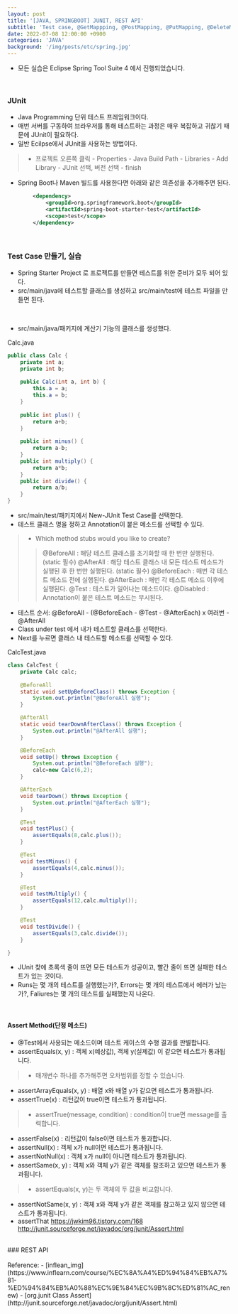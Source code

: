 ```yaml
---
layout: post
title: '[JAVA, SPRINGBOOT] JUNIT, REST API'
subtitle: 'Test case, @GetMappping, @PostMapping, @PutMapping, @DeleteMapping'
date: 2022-07-08 12:00:00 +0900
categories: 'JAVA'
background: '/img/posts/etc/spring.jpg'
---
```


- 모든 실습은 Eclipse Spring Tool Suite 4 에서 진행되었습니다.

<br>

### JUnit
- Java Programming 단위 테스트 프레임워크이다. 
- 매번 서버를 구동하여 브라우저를 통해 테스트하는 과정은 매우 복잡하고 귀찮기 때문에 JUnit이 필요하다.
- 일반 Ecilpse에서 JUnit을 사용하는 방법이다.
> - 프로젝트 오른쪽 클릭 - Properties - Java Build Path - Libraries - Add Library - JUnit 선택, 버전 선택 - finish

- Spring Boot나 Maven 빌드를 사용한다면 아래와 같은 의존성을 추가해주면 된다. 

```xml
		<dependency>
			<groupId>org.springframework.boot</groupId>
			<artifactId>spring-boot-starter-test</artifactId>
			<scope>test</scope>
		</dependency>
```

<br>

### Test Case 만들기, 실습

- Spring Starter Project 로 프로젝트를 만들면 테스트를 위한 준비가 모두 되어 있다.
- src/main/java에 테스트할 클래스를 생성하고 src/main/test에 테스트 파일을 만들면 된다.

<br>

- src/main/java/패키지에 계산기 기능의 클래스를 생성했다.

Calc.java

```java
public class Calc {
	private int a;
	private int b;
	
	public Calc(int a, int b) {
		this.a = a;
		this.a = b;
	}
	
	public int plus() {
		return a+b;
	}
	
	public int minus() {
		return a-b;
	}
	public int multiply() {
		return a*b;
	}
	public int divide() {
		return a/b;
	}
}

```

- src/main/test/패키지에서 New-JUnit Test Case를 선택한다.
- 테스트 클래스 명을 정하고 Annotation이 붙은 메소드를 선택할 수 있다.
> -  Which method stubs would you like to create?
> > @BeforeAll : 해당 테스트 클래스를 초기화할 때 한 번만 실행된다. (static 필수)
> > @AfterAll :  해당 테스트 클래스 내 모든 테스트 메소드가 실행된 후 한 번만 실행된다. (static 필수)
> > @BeforeEach : 매번 각 테스트 메소드 전에 실행된다.
> > @AfterEach : 매번 각 테스트 메소드 이후에 실행된다.
> > @Test : 테스트가 일어나는 메소드이다.
> > @Disabled : Annotation이 붙은 테스트 메소드는 무시된다.

- 테스트 순서: 
@BeforeAll - (@BeforeEach - @Test - @AfterEach) x 여러번 - @AfterAll
- Class under test 에서 내가 테스트할 클래스를 선택한다. 
- Next를 누르면 클래스 내 테스트할 메소드를 선택할 수 있다.

CalcTest.java

```java
class CalcTest {
	private Calc calc;	
	
	@BeforeAll
	static void setUpBeforeClass() throws Exception {
		System.out.println("@BeforeAll 실행");
	}

	@AfterAll
	static void tearDownAfterClass() throws Exception {
		System.out.println("@AfterAll 실행");
	}

	@BeforeEach
	void setUp() throws Exception {
		System.out.println("@BeforeEach 실행");
		calc=new Calc(6,2);
	}

	@AfterEach
	void tearDown() throws Exception {
		System.out.println("@AfterEach 실행");
	}

	@Test
	void testPlus() {
		assertEquals(8,calc.plus());
	}

	@Test
	void testMinus() {
		assertEquals(4,calc.minus());
	}

	@Test
	void testMultiply() {
		assertEquals(12,calc.multiply());
	}

	@Test
	void testDivide() {
		assertEquals(3,calc.divide());
	}

}
```

- JUnit 찾에 초록색 줄이 뜨면 모든 테스트가 성공이고, 빨간 줄이 뜨면 실패한 테스트가 있는 것이다.
- Runs는 몇 개의 테스트를 실행했는가?, Errors는 몇 개의 테스트에서 에러가 났는가?, Faliures는 몇 개의 테스트를 실패했는지 나온다.

<br>

#### Assert Method(단정 메소드)
- @Test에서 사용되는 메소드이며 테스트 케이스의 수행 결과를 판별합니다.
- assertEquals(x, y) : 객체 x(예상값), 객체 y(실제값) 이 같으면 테스트가 통과됩니다. 
> - 매개변수 하나를 추가해주면 오차범위를 정할 수 있습니다.
- assertArrayEquals(x, y) : 배열 x와 배열 y가 같으면 테스트가 통과됩니다.
- assertTrue(x) : 리턴값이 true이면 테스트가 통과됩니다.
> - assertTrue(message, condition) : condition이 true면 message를 출력합니다.
- assertFalse(x) : 리턴값이 false이면 테스트가 통과합니다.
- assertNull(x) : 객체 x가 null이면 테스트가 통과됩니다.
- assertNotNull(x) : 객체 x가 null이 아니면 테스트가 통과됩니다.
- assertSame(x, y) : 객체 x와 객체 y가 같은 객체를 참조하고 있으면 테스트가 통과됩니다.
> - assertEquals(x, y)는 두 객체의 두 값을 비교합니다.
- assertNotSame(x, y) : 객체 x와  객체 y가 같은 객체를 참고하고 있지 않으면 테스트가 통과됩니다.
- assertThat
https://jwkim96.tistory.com/168
http://junit.sourceforge.net/javadoc/org/junit/Assert.html
<br>
### REST API



<br>

<br>
Reference:
- [inflean_img](https://www.inflearn.com/course/%EC%8A%A4%ED%94%84%EB%A7%81-%ED%94%84%EB%A0%88%EC%9E%84%EC%9B%8C%ED%81%AC_renew)
- [org.junit Class Assert](http://junit.sourceforge.net/javadoc/org/junit/Assert.html)
